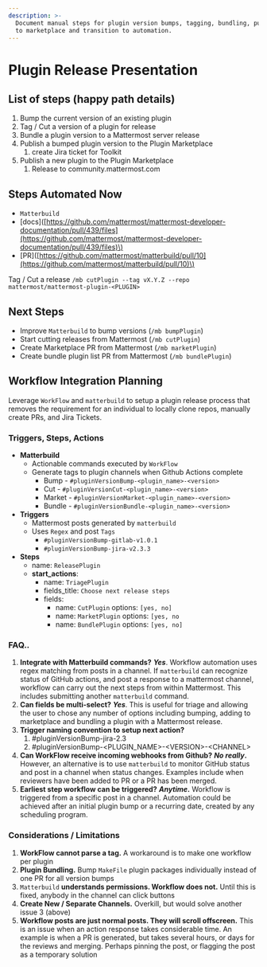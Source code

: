 ```yaml
---
description: >-
  Document manual steps for plugin version bumps, tagging, bundling, publishing
  to marketplace and transition to automation.
---
```


# Plugin Release Presentation

## List of steps \(happy path details\)

1. Bump the current version of an existing plugin
2. Tag / Cut a version of a plugin for release
3. Bundle a plugin version to a Mattermost server release
4. Publish a bumped plugin version to the Plugin Marketplace
   1. create Jira ticket for Toolkit
5. Publish a new plugin to the Plugin Marketplace
   1. Release to community.mattermost.com

## Steps Automated Now

*  `Matterbuild` 
  * \[docs\]\([https://github.com/mattermost/mattermost-developer-documentation/pull/439/files](https://github.com/mattermost/mattermost-developer-documentation/pull/439/files)\)
  * \[PR\]\([https://github.com/mattermost/matterbuild/pull/10](https://github.com/mattermost/matterbuild/pull/10)\)

Tag / Cut a release `/mb cutPlugin --tag vX.Y.Z --repo mattermost/mattermost-plugin-<PLUGIN>`

## Next Steps

* Improve `Matterbuild` to bump versions \(`/mb bumpPlugin`\)
* Start cutting releases from Mattermost \(`/mb cutPlugin`\)
* Create Marketplace PR from Mattermost \(`/mb marketPlugin`\)
* Create bundle plugin list PR from Mattermost \(`/mb bundlePlugin`\)

## Workflow Integration Planning

Leverage `WorkFlow` and `matterbuild` to setup a plugin release process that removes the requirement for an individual to locally clone repos, manually create PRs, and Jira Tickets.

### Triggers, Steps, Actions

* **Matterbuild**
  * Actionable commands executed by `WorkFlow`
  * Generate tags to plugin channels when Github Actions complete
    * Bump - `#pluginVersionBump-<plugin_name>-<version>`
    * Cut - `#pluginVersionCut-<plugin_name>-<version>`
    * Market - `#pluginVersionMarket-<plugin_name>-<version>`
    * Bundle - `#pluginVersionBundle-<plugin_name>-<version>`
* **Triggers** 
  * Mattermost posts generated by `matterbuild`
  * Uses `Regex` and post `Tags`
    * `#pluginVersionBump-gitlab-v1.0.1`
    * `#pluginVersionBump-jira-v2.3.3`
* **Steps**
  * name: `ReleasePlugin`
  * **start\_actions**:
    * name: `TriagePlugin`
    * fields\_title: `Choose next release steps`
    * fields: 
      * name: `CutPlugin`  options: `[yes, no]`
      * name: `MarketPlugin` options: `[yes, no`
      * name: `BundlePlugin` options: `[yes, no]`

### **FAQ..**

1. **Integrate with Matterbuild commands?**     _**Yes**_.  Workflow automation uses regex matching from posts in a channel.  If `matterbuild` can recognize status of GitHub actions, and post a response to a mattermost channel, workflow can carry out the next steps from within Mattermost.  This includes submitting another `matterbuild` command.
2. **Can fields be multi-select?**       _**Yes**_.  This is useful for triage and allowing the user to chose any number of options including bumping, adding to marketplace and bundling a plugin with a Mattermost release.
3. **Trigger naming convention to setup next action?**
   1. \#pluginVersionBump-jira-2.3
   2. \#pluginVersionBump-&lt;PLUGIN\_NAME&gt;-&lt;VERSION&gt;-&lt;CHANNEL&gt;
4. **Can WorkFlow receive incoming webhooks from Github?**      _**No really**_**.**  However, an alternative is to use `matterbuild` to monitor GitHub status and post in a channel when status changes.  Examples include when reviewers have been added to PR or a PR has been merged.
5. **Earliest step workflow can be triggered?**      _**Anytime**_**.**  Workflow is triggered from a specific post in a channel.  Automation could be achieved after an initial plugin bump or a  recurring date, created by any scheduling program.

### Considerations / Limitations

1. **WorkFlow cannot parse a tag.**  A workaround is to make one workflow per plugin
2. **Plugin Bundling.**  Bump `MakeFile` plugin packages individually instead of one PR for all version bumps
3. `Matterbuild` **understands permissions. Workflow does not.**  Until this is fixed, anybody in the channel can click buttons
4. **Create New / Separate Channels.**  Overkill, but would solve another issue 3 \(above\)
5. **Workflow posts are just normal posts.  They will scroll offscreen.**  This is an issue when an action response takes considerable time. An example is when a PR is generated, but takes several hours, or days for the reviews and merging.  Perhaps pinning the post, or flagging the post as a temporary solution

